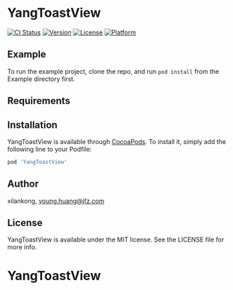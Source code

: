 # YangToastView

[![CI Status](https://img.shields.io/travis/xilankong/YangToastView.svg?style=flat)](https://travis-ci.org/xilankong/YangToastView)
[![Version](https://img.shields.io/cocoapods/v/YangToastView.svg?style=flat)](https://cocoapods.org/pods/YangToastView)
[![License](https://img.shields.io/cocoapods/l/YangToastView.svg?style=flat)](https://cocoapods.org/pods/YangToastView)
[![Platform](https://img.shields.io/cocoapods/p/YangToastView.svg?style=flat)](https://cocoapods.org/pods/YangToastView)

## Example

To run the example project, clone the repo, and run `pod install` from the Example directory first.

## Requirements

## Installation

YangToastView is available through [CocoaPods](https://cocoapods.org). To install
it, simply add the following line to your Podfile:

```ruby
pod 'YangToastView'
```

## Author

xilankong, young.huang@jfz.com

## License

YangToastView is available under the MIT license. See the LICENSE file for more info.
# YangToastView
